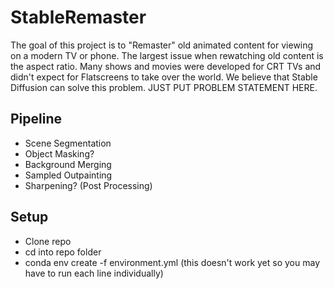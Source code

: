 # StableRemaster
The goal of this project is to "Remaster" old animated content for viewing on a modern TV or phone. The largest issue when rewatching old content is the aspect ratio. Many shows and movies were developed for CRT TVs and didn't expect for Flatscreens to take over the world. We believe that Stable Diffusion can solve this problem. JUST PUT PROBLEM STATEMENT HERE.

## Pipeline
- Scene Segmentation
- Object Masking?
- Background Merging
- Sampled Outpainting
- Sharpening? (Post Processing)

## Setup
- Clone repo
- cd into repo folder
- conda env create -f environment.yml (this doesn't work yet so you may have to run each line individually)

